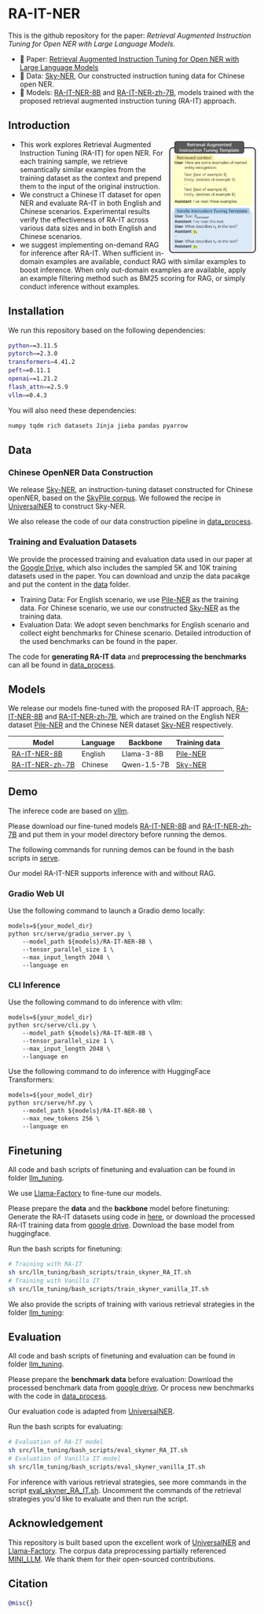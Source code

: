 # RA-IT-NER

This is the github repository for the paper: *Retrieval Augmented Instruction Tuning for Open NER with Large Language Models*.

- 📖 Paper: [Retrieval Augmented Instruction Tuning for Open NER with Large Language Models](https://arxiv.org/abs/2406.17305)
- 📙 Data: [Sky-NER](https://huggingface.co/datasets/EmmaStrong/Sky-NER), Our constructed instruction tuning data for Chinese open NER. 
- 🔮 Models: [RA-IT-NER-8B](https://huggingface.co/EmmaStrong/RA-IT-NER-8B) and [RA-IT-NER-zh-7B](https://huggingface.co/EmmaStrong/RA-IT-NER-zh-7B), models trained with the proposed retrieval augmented instruction tuning (RA-IT) approach.

## Introduction

<img style="width:35%;" align="right" src=assets/method.png/>

* This work explores Retrieval Augmented Instruction Tuning (RA-IT) for open NER. For each training sample, we retrieve semantically similar examples from the training dataset as the context and prepend them to the input of the original instruction. 
* We construct a Chinese IT dataset for open NER and evaluate RA-IT in both English and Chinese scenarios. Experimental results verify the effectiveness of RA-IT across various data sizes and in both English and Chinese scenarios.
* we suggest implementing on-demand RAG for inference after RA-IT. When sufficient in-domain examples are available, conduct RAG with similar examples to boost inference. When only out-domain examples are available, apply an example filtering method such as BM25 scoring for RAG, or simply conduct inference without examples.



## Installation
We run this repository based on the following dependencies:
```bash
python==3.11.5
pytorch==2.3.0
transformers=4.41.2
peft==0.11.1
openai==1.21.2
flash_attn==2.5.9
vllm==0.4.3
```
You will also need these dependencies:
```bash
numpy tqdm rich datasets Jinja jieba pandas pyarrow
```


## Data
### Chinese OpenNER Data Construction
We release [Sky-NER](https://huggingface.co/datasets/EmmaStrong/Sky-NER), an instruction-tuning dataset constructed for Chinese openNER, based on the [SkyPile corpus](https://huggingface.co/datasets/Skywork/SkyPile-150B). We followed the recipe in [UniversalNER](https://arxiv.org/abs/2308.03279) to construct Sky-NER.

We also release the code of our data construction pipeline in [data_process](src/data_process/).


### Training and Evaluation Datasets
We provide the processed training and evaluation data used in our paper at the [Google Drive](https://drive.google.com/file/d/1lJZd89KwfIaIQKfty7Ba1nvkhhUKqPjz/view?usp=sharing), which also includes the sampled 5K and 10K training datasets used in the paper. You can download and unzip the data pacakge and put the content in the [data](data) folder.


* Training Data: For English scenario, we use [Pile-NER](https://huggingface.co/datasets/Universal-NER/Pile-NER-type) as the training data. For Chinese scenario, we use our constructed [Sky-NER](https://huggingface.co/datasets/EmmaStrong/Sky-NER) as the training data.
* Evaluation Data: We adopt seven benchmarks for English scenario and collect eight benchmarks for Chinese scenario. Detailed introduction of the used benchmarks can be found in the paper.

The code for **generating RA-IT data** and **preprocessing the benchmarks** can all be found in [data_process](src/data_process/).


## Models
We release our models fine-tuned with the proposed RA-IT approach, [RA-IT-NER-8B](https://huggingface.co/EmmaStrong/RA-IT-NER-8B) and [RA-IT-NER-zh-7B](https://huggingface.co/EmmaStrong/RA-IT-NER-zh-7B), which are trained on the English NER dataset [Pile-NER](https://huggingface.co/datasets/Universal-NER/Pile-NER-type) and the Chinese NER dataset [Sky-NER](https://huggingface.co/datasets/EmmaStrong/Sky-NER) respectively.

| Model           | Language | Backbone    | Training data |
|-----------------|----------|-------------|------|
| [RA-IT-NER-8B](https://huggingface.co/EmmaStrong/RA-IT-NER-8B) | English  | Llama-3-8B  | [Pile-NER](https://huggingface.co/datasets/Universal-NER/Pile-NER-type) |
| [RA-IT-NER-zh-7B](https://huggingface.co/EmmaStrong/RA-IT-NER-zh-7B) | Chinese  | Qwen-1.5-7B | [Sky-NER](https://huggingface.co/datasets/EmmaStrong/Sky-NER) |

## Demo
The inferece code are based on [vllm](https://github.com/vllm-project/vllm).

Please download our fine-tuned models [RA-IT-NER-8B](https://huggingface.co/EmmaStrong/RA-IT-NER-8B) and [RA-IT-NER-zh-7B](https://huggingface.co/EmmaStrong/RA-IT-NER-zh-7B) and put them in your model directory before running the demos.

The following commands for running demos can be found in the bash scripts in [serve](src/serve).

Our model RA-IT-NER supports inference with and without RAG. 

### Gradio Web UI

Use the following command to launch a Gradio demo locally:
```Shell
models=${your_model_dir}
python src/serve/gradio_server.py \
    --model_path ${models}/RA-IT-NER-8B \
    --tensor_parallel_size 1 \
    --max_input_length 2048 \
    --language en
```

### CLI Inference

Use the following command to do inference with vllm:
```Shell
models=${your_model_dir}
python src/serve/cli.py \
    --model_path ${models}/RA-IT-NER-8B \
    --tensor_parallel_size 1 \
    --max_input_length 2048 \
    --language en
```

Use the following command to do inference with HuggingFace Transformers:
```Shell
models=${your_model_dir}
python src/serve/hf.py \
    --model_path ${models}/RA-IT-NER-8B \
    --max_new_tokens 256 \
    --language en
```

## Finetuning
All code and bash scripts of finetuning and evaluation can be found in folder [llm_tuning](src/llm_tuning/).

We use [Llama-Factory](https://github.com/hiyouga/LLaMA-Factory) to fine-tune our models. 

Please prepare the **data** and the **backbone** model before finetuning: Generate the RA-IT datasets using code in [here](src/data_process), or download the processed RA-IT training data from [google drive](https://drive.google.com/file/d/1lJZd89KwfIaIQKfty7Ba1nvkhhUKqPjz/view?usp=sharing). Download the base model from huggingface.

Run the bash scripts for finetuning:
```bash
# Training with RA-IT
sh src/llm_tuning/bash_scripts/train_skyner_RA_IT.sh
# Training with Vanilla IT
sh src/llm_tuning/bash_scripts/train_skyner_vanilla_IT.sh
```

We also provide the scripts of training with various retrieval strategies in the folder [llm_tuning](src/llm_tuning/bash_scripts):


## Evaluation
All code and bash scripts of finetuning and evaluation can be found in folder [llm_tuning](src/llm_tuning/).

Please prepare the **benchmark data** before evaluation: Download the processed benchmark data from [google drive](https://drive.google.com/file/d/1lJZd89KwfIaIQKfty7Ba1nvkhhUKqPjz/view?usp=sharing). Or process new benchmarks with the code in [data_process](src/data_process/).

Our evaluation code is adapted from [UniversalNER](https://github.com/universal-ner/universal-ner/tree/main). 

Run the bash scripts for evaluating:
```bash
# Evaluation of RA-IT model
sh src/llm_tuning/bash_scripts/eval_skyner_RA_IT.sh
# Evaluation of Vanilla IT model
sh src/llm_tuning/bash_scripts/eval_skyner_vanilla_IT.sh
```
For inference with various retrieval strategies, see more commands in the script [eval_skyner_RA_IT.sh](src/llm_tuning/bash_scripts/eval_skyner_RA_IT.sh). Uncomment the commands of the retrieval strategies you'd like to evaluate and then run the script.

## Acknowledgement
This repository is built based upon the excellent work of [UniversalNER](https://github.com/universal-ner/universal-ner/tree/main) and [Llama-Factory](https://github.com/hiyouga/LLaMA-Factory). The corpus data preprocessing partially referenced [MINI_LLM](https://github.com/jiahe7ay/MINI_LLM). We thank them for their open-sourced contributions.

## Citation
```bibtex
@misc{}
```